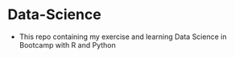 # Data-Science

- This repo containing my exercise and learning Data Science in Bootcamp with R and Python
